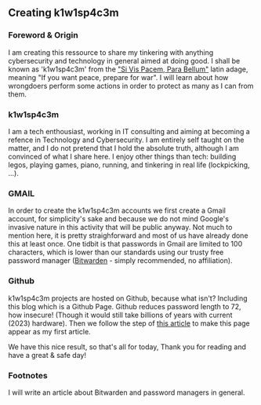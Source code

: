 ## Creating k1w1sp4c3m

### Foreword & Origin
I am creating this ressource to share my tinkering with anything cybersecurity and technology in general aimed at doing good.
I shall be known as 'k1w1sp4c3m' from the ["Si Vis Pacem, Para Bellum"](https://en.wikipedia.org/wiki/Si_vis_pacem,_para_bellum) latin adage, meaning "If you want peace, prepare for war".
I will learn about how wrongdoers perform some actions in order to protect as many as I can from them.

### k1w1sp4c3m
I am a tech enthousiast, working in IT consulting and aiming at becoming a refence in Technology and Cybersecurity.
I am entirely self taught on the matter, and I do not pretend that I hold the absolute truth, although I am convinced of what I share here.
I enjoy other things than tech: building legos, playing games, piano, running, and tinkering in real life (lockpicking, ...).

### GMAIL
In order to create the k1w1sp4c3m accounts we first create a Gmail account, for simplicity's sake and because we do not mind Google's invasive nature in this activity that will be public anyway.
Not much to mention here, it is pretty straighforward and most of us have already done this at least once.
One tidbit is that passwords in Gmail are limited to 100 characters, which is lower than our standards using our trusty free password manager ([Bitwarden](https://bitwarden.com/) - simply recommended, no affiliation).

### Github
k1w1sp4c3m projects are hosted on Github, because what isn't? Including this blog which is a Github Page.
Github reduces password length to 72, how insecure! (Though it would still take billions of years with current (2023) hardware).
Then we follow the step of [this article](https://chadbaldwin.net/2021/03/14/how-to-build-a-sql-blog.html) to make this page appear as my first article.

We have this nice result, so that's all for today, 
Thank you for reading and have a great & safe day!


### Footnotes
I will write an article about Bitwarden and password managers in general.

